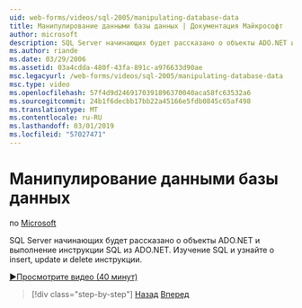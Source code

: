 ```yaml
---
uid: web-forms/videos/sql-2005/manipulating-database-data
title: Манипулирование данными базы данных | Документация Майкрософт
author: microsoft
description: SQL Server начинающих будет рассказано о объекты ADO.NET и выполнение инструкции SQL из ADO.NET. Изучение SQL и узнайте о insert, update и delete sta...
ms.author: riande
ms.date: 03/29/2006
ms.assetid: 03a4cdda-480f-43fa-891c-a976633d90ae
msc.legacyurl: /web-forms/videos/sql-2005/manipulating-database-data
msc.type: video
ms.openlocfilehash: 57f4d9d2469170391896370040aca58fc63532a6
ms.sourcegitcommit: 24b1f6decbb17bb22a45166e5fdb0845c65af498
ms.translationtype: MT
ms.contentlocale: ru-RU
ms.lasthandoff: 03/01/2019
ms.locfileid: "57027471"
---
```

<a name="manipulating-database-data"></a>Манипулирование данными базы данных
====================
по [Microsoft](https://github.com/microsoft)

SQL Server начинающих будет рассказано о объекты ADO.NET и выполнение инструкции SQL из ADO.NET. Изучение SQL и узнайте о insert, update и delete инструкции.

[&#9654;Просмотрите видео (40 минут)](https://channel9.msdn.com/Blogs/ASP-NET-Site-Videos/manipulating-database-data)

> [!div class="step-by-step"]
> [Назад](designing-relational-database-tables.md)
> [Вперед](more-structured-query-language.md)
